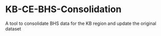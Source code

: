 # KB-CE-BHS-Consolidation
A tool to consolidate BHS data for the KB region and update the original dataset 
